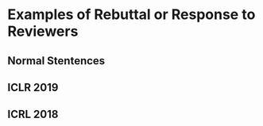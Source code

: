 # Examples of Rebuttal or Response to Reviewers

## Normal Stentences


## ICLR 2019


## ICRL 2018
